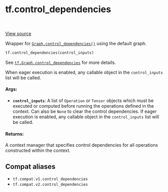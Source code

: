 <div itemscope itemtype="http://developers.google.com/ReferenceObject">
<meta itemprop="name" content="tf.control_dependencies" />
<meta itemprop="path" content="Stable" />
</div>

# tf.control_dependencies

<!-- Insert buttons and diff -->

<table class="tfo-notebook-buttons tfo-api" align="left">
</table>

<a target="_blank" href="/code/stable/tensorflow/python/framework/ops.py">View source</a>



Wrapper for <a href="../tf/Graph.md#control_dependencies"><code>Graph.control_dependencies()</code></a> using the default graph.

``` python
tf.control_dependencies(control_inputs)
```



<!-- Placeholder for "Used in" -->

See <a href="../tf/Graph.md#control_dependencies"><code>tf.Graph.control_dependencies</code></a>
for more details.

When eager execution is enabled, any callable object in the `control_inputs`
list will be called.

#### Args:


* <b>`control_inputs`</b>: A list of `Operation` or `Tensor` objects which must be
  executed or computed before running the operations defined in the context.
  Can also be `None` to clear the control dependencies. If eager execution
  is enabled, any callable object in the `control_inputs` list will be
  called.


#### Returns:

A context manager that specifies control dependencies for all
operations constructed within the context.


## Compat aliases

* `tf.compat.v1.control_dependencies`
* `tf.compat.v2.control_dependencies`

